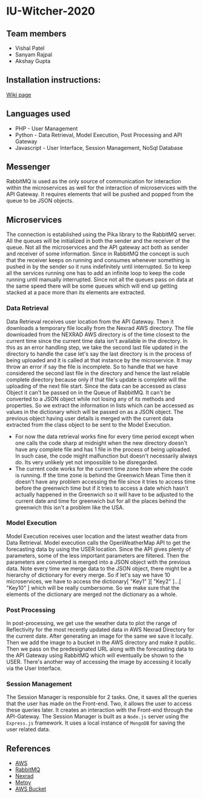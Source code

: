# IU-Witcher-2020

## Team members
- Vishal Patel
- Sanyam Rajpal
- Akshay Gupta

## Installation instructions:
[Wiki page](https://github.com/airavata-courses/IU-Witcher-2020/wiki/Project-1)

## Languages used
* PHP - User Management
* Python - Data Retrieval, Model Execution, Post Processing and API Gateway
* Javascript - User Interface, Session Management, NoSql Database

## Messenger
RabbitMQ is used as the only source of communication for interaction within the microservices as well for the interaction of microservices with the API Gateway. It requires elements that will be pushed and popped from the queue to be JSON objects.

## Microservices
The connection is established using the Pika library to the RabbitMQ server. All the queues will be initialized in both the sender and the receiver of the queue.
Not all the microservices and the API gateway act both as sender and receiver of some information. Since in RabbitMQ the concept is such that the receiver keeps on running and consumes whenever something is pushed in by the sender so it runs indefinitely until interrupted. So to keep all the services running one has to add an infinite loop to keep the code running until manually interrupted. Since not all the queues pass on data at the same speed there will be some queues which will end up getting stacked at a pace more than its elements are extracted.

### Data Retrieval
Data Retrieval receives user location from the API Gateway. Then it downloads a temporary file locally from the Nexrad AWS directory. The file downloaded from the NEXRAD AWS directory is of the time closest to the current time since the current time data isn't available in the directory. In this as an error handling step, we take the second last file updated in the directory to handle the case let's say the last directory is in the process of being uploaded and it is called at that instance by the microservice. It may throw an error if say the file is incomplete. So to handle that we have considered the second last file in the directory and hence the last reliable complete directory because only if that file's update is complete will the uploading of the next file start. Since the data can be accessed as class Object it can't be passed on in the Queue of RabbitMQ. It can't be converted to a JSON object while not losing any of its methods and properties. So we extract the information in lists which can be accessed as values in the dictionary which will be passed on as a JSON object. The previous object having user details is merged with the current data extracted from the class object to be sent to the Model Execution.
* For now the data retrieval works fine for every time period except when one calls the code sharp at midnight when the new directory doesn't have any complete file and has 1 file in the process of being uploaded. In such case, the code might malfunction but doesn't necessarily always do. Its very unlikely yet not impossible to be disregarded.
* The current code works for the current time zone from where the code is running. If the time zone is behind the Greenwich Mean Time then it doesn't have any problem accessing the file since it tries to access time before the greenwich time but if it tries to access a date which hasn't actually happened in the Greenwich so it will have to be adjusted to the current date and time for greenwich but for all the places behind the greenwich this isn't a problem like the USA.

### Model Execution
Model Execution receives user location and the latest weather data from Data Retrieval. Model execution calls the OpenWeatherMap API to get the forecasting data by using the USER location. Since the API gives plenty of parameters, some of the less important parameters are filtered. Then the parameters are converted is merged into a JSON object with the previous data. Note every time we merge data to the JSON object, there might be a hierarchy of dictionary for every merge. So if let's say we have 10 microservices, we have to access the dictionary[ "Key1" ][ "Key2" ]...[ "Key10" ] which will be really cumbersome. So we make sure that the elements of the dictionary are merged not the dictionary as a whole.

### Post Processing
In post-processing, we get use the weather data to plot the range of Reflectivity for the most recently updated data in AWS Nexrad Directory for the current date. After generating an image for the same we save it locally. Then we add the image to a bucket in the AWS directory and make it public. Then we pass on the predesignated URL along with the forecasting data to the API Gateway using RabbitMQ which will eventually be shown to the USER. There's another way of accessing the image by accessing it locally via the User Interface.

### Session Management
The Session Manager is responsible for 2 tasks. One, it saves all the queries that the user has made on the Front-end. Two, it allows the user to access these queries later. It creates an interaction with the Front-end through the API-Gateway. The Session Manager is built as a `Node.js` server using the `Express.js` framework. It uses a local instance of `MongoDB` for saving the user related data.

## References
* [AWS]( https://www.nsstc.uah.edu/users/brian.freitag/AWS_Radar_with_Python.html )
* [RabbitMQ]( https://www.rabbitmq.com/tutorials/tutorial-one-python.html )
* [Nexrad]( https://unidata.github.io/python-gallery/examples/Nexrad_S3_Demo.html )
* [Metpy]( https://unidata.github.io/MetPy/latest/examples/formats/NEXRAD_Level_2_File.html )
* [AWS Bucket]( https://stackoverflow.com/questions/15085864/how-to-upload-a-file-to-directory-in-s3-bucket-using-boto )
